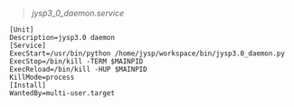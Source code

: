 

> *jysp3_0_daemon.service*

```shell
[Unit]
Description=jysp3.0 daemon
[Service]
ExecStart=/usr/bin/python /home/jysp/workspace/bin/jysp3.0_daemon.py
ExecStop=/bin/kill -TERM $MAINPID
ExecReload=/bin/kill -HUP $MAINPID
KillMode=process
[Install]
WantedBy=multi-user.target

```

